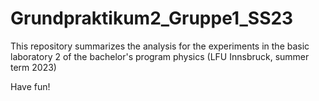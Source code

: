 # Grundpraktikum2_Gruppe1_SS23
This repository summarizes the analysis for the experiments in the basic laboratory 2 of the bachelor's program physics (LFU Innsbruck, summer term 2023)

Have fun!
